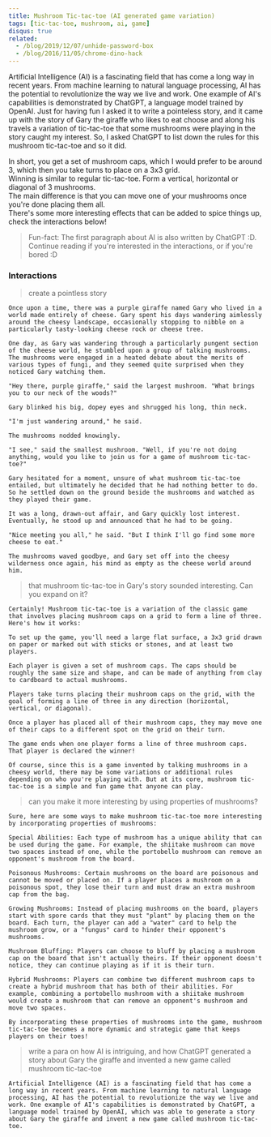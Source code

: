 ```yaml
---
title: Mushroom Tic-tac-toe (AI generated game variation)
tags: [tic-tac-toe, mushroom, ai, game]
disqus: true
related:
  - /blog/2019/12/07/unhide-password-box
  - /blog/2016/11/05/chrome-dino-hack
---
```


Artificial Intelligence (AI) is a fascinating field that has come a long way in recent years. From machine learning to natural language processing, AI has the potential to revolutionize the way we live and work. One example of AI's capabilities is demonstrated by ChatGPT, a language model trained by OpenAI. Just for having fun I asked it to write a pointeless story, and it came up with the story of Gary the giraffe who likes to eat choose and along his travels a variation of tic-tac-toe that some mushrooms were playing in the story caught my interest.
So, I asked ChatGPT to list down the rules for this mushroom tic-tac-toe and so it did.

In short, you get a set of mushroom caps, which I would prefer to be around 3, which then you take turns to place on a 3x3 grid.  
Winning is similar to regular tic-tac-toe. Form a vertical, horizontal or diagonal of 3 mushrooms.  
The main difference is that you can move one of your mushrooms once you're done placing them all.  
There's some more interesting effects that can be added to spice things up, check the interactions below!

> Fun-fact: The first paragraph about AI is also written by ChatGPT :D. Continue reading if you're interested in the interactions, or if you're bored :D

### Interactions

> create a pointless story

```
Once upon a time, there was a purple giraffe named Gary who lived in a world made entirely of cheese. Gary spent his days wandering aimlessly around the cheesy landscape, occasionally stopping to nibble on a particularly tasty-looking cheese rock or cheese tree.

One day, as Gary was wandering through a particularly pungent section of the cheese world, he stumbled upon a group of talking mushrooms. The mushrooms were engaged in a heated debate about the merits of various types of fungi, and they seemed quite surprised when they noticed Gary watching them.

"Hey there, purple giraffe," said the largest mushroom. "What brings you to our neck of the woods?"

Gary blinked his big, dopey eyes and shrugged his long, thin neck.

"I'm just wandering around," he said.

The mushrooms nodded knowingly.

"I see," said the smallest mushroom. "Well, if you're not doing anything, would you like to join us for a game of mushroom tic-tac-toe?"

Gary hesitated for a moment, unsure of what mushroom tic-tac-toe entailed, but ultimately he decided that he had nothing better to do. So he settled down on the ground beside the mushrooms and watched as they played their game.

It was a long, drawn-out affair, and Gary quickly lost interest. Eventually, he stood up and announced that he had to be going.

"Nice meeting you all," he said. "But I think I'll go find some more cheese to eat."

The mushrooms waved goodbye, and Gary set off into the cheesy wilderness once again, his mind as empty as the cheese world around him.
```

> that mushroom tic-tac-toe in Gary's story sounded interesting. Can you expand on it?

```
Certainly! Mushroom tic-tac-toe is a variation of the classic game that involves placing mushroom caps on a grid to form a line of three. Here's how it works:

To set up the game, you'll need a large flat surface, a 3x3 grid drawn on paper or marked out with sticks or stones, and at least two players.

Each player is given a set of mushroom caps. The caps should be roughly the same size and shape, and can be made of anything from clay to cardboard to actual mushrooms.

Players take turns placing their mushroom caps on the grid, with the goal of forming a line of three in any direction (horizontal, vertical, or diagonal).

Once a player has placed all of their mushroom caps, they may move one of their caps to a different spot on the grid on their turn.

The game ends when one player forms a line of three mushroom caps. That player is declared the winner!

Of course, since this is a game invented by talking mushrooms in a cheesy world, there may be some variations or additional rules depending on who you're playing with. But at its core, mushroom tic-tac-toe is a simple and fun game that anyone can play.
```

> can you make it more interesting by using properties of mushrooms?

```
Sure, here are some ways to make mushroom tic-tac-toe more interesting by incorporating properties of mushrooms:

Special Abilities: Each type of mushroom has a unique ability that can be used during the game. For example, the shiitake mushroom can move two spaces instead of one, while the portobello mushroom can remove an opponent's mushroom from the board.

Poisonous Mushrooms: Certain mushrooms on the board are poisonous and cannot be moved or placed on. If a player places a mushroom on a poisonous spot, they lose their turn and must draw an extra mushroom cap from the bag.

Growing Mushrooms: Instead of placing mushrooms on the board, players start with spore cards that they must "plant" by placing them on the board. Each turn, the player can add a "water" card to help the mushroom grow, or a "fungus" card to hinder their opponent's mushrooms.

Mushroom Bluffing: Players can choose to bluff by placing a mushroom cap on the board that isn't actually theirs. If their opponent doesn't notice, they can continue playing as if it is their turn.

Hybrid Mushrooms: Players can combine two different mushroom caps to create a hybrid mushroom that has both of their abilities. For example, combining a portobello mushroom with a shiitake mushroom would create a mushroom that can remove an opponent's mushroom and move two spaces.

By incorporating these properties of mushrooms into the game, mushroom tic-tac-toe becomes a more dynamic and strategic game that keeps players on their toes!
```

> write a para on how AI is intriguing, and how ChatGPT generated a story about Gary the giraffe and invented a new game called mushroom tic-tac-toe

```
Artificial Intelligence (AI) is a fascinating field that has come a long way in recent years. From machine learning to natural language processing, AI has the potential to revolutionize the way we live and work. One example of AI's capabilities is demonstrated by ChatGPT, a language model trained by OpenAI, which was able to generate a story about Gary the giraffe and invent a new game called mushroom tic-tac-toe.
```
